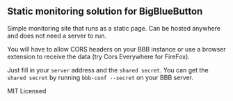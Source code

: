 ## Static monitoring solution for BigBlueButton
Simple monitoring site that runs as a static page. Can be hosted anywhere and does not need a server to run.

You will have to allow CORS headers on your BBB instance or use a browser extension to receive the data (try Cors Everywhere for FireFox).

Just fill in your `server` address and the `shared secret`. You can get the `shared secret` by running `bbb-conf --secret` on your BBB server.

MIT Licensed